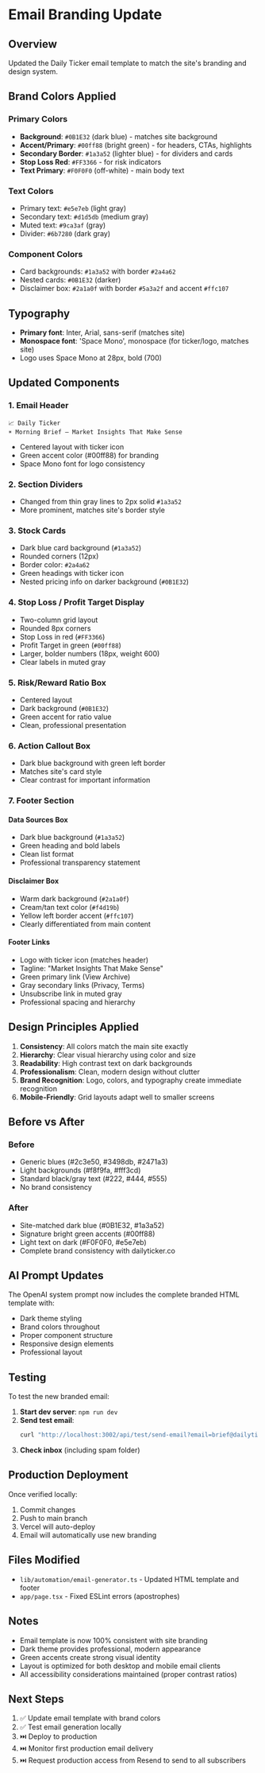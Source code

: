 # Email Branding Update

## Overview
Updated the Daily Ticker email template to match the site's branding and design system.

## Brand Colors Applied

### Primary Colors
- **Background**: `#0B1E32` (dark blue) - matches site background
- **Accent/Primary**: `#00ff88` (bright green) - for headers, CTAs, highlights
- **Secondary Border**: `#1a3a52` (lighter blue) - for dividers and cards
- **Stop Loss Red**: `#FF3366` - for risk indicators
- **Text Primary**: `#F0F0F0` (off-white) - main body text

### Text Colors
- Primary text: `#e5e7eb` (light gray)
- Secondary text: `#d1d5db` (medium gray)
- Muted text: `#9ca3af` (gray)
- Divider: `#6b7280` (dark gray)

### Component Colors
- Card backgrounds: `#1a3a52` with border `#2a4a62`
- Nested cards: `#0B1E32` (darker)
- Disclaimer box: `#2a1a0f` with border `#5a3a2f` and accent `#ffc107`

## Typography
- **Primary font**: Inter, Arial, sans-serif (matches site)
- **Monospace font**: 'Space Mono', monospace (for ticker/logo, matches site)
- Logo uses Space Mono at 28px, bold (700)

## Updated Components

### 1. Email Header
```
📈 Daily Ticker
☀️ Morning Brief — Market Insights That Make Sense
```
- Centered layout with ticker icon
- Green accent color (#00ff88) for branding
- Space Mono font for logo consistency

### 2. Section Dividers
- Changed from thin gray lines to 2px solid `#1a3a52`
- More prominent, matches site's border style

### 3. Stock Cards
- Dark blue card background (`#1a3a52`)
- Rounded corners (12px)
- Border color: `#2a4a62`
- Green headings with ticker icon
- Nested pricing info on darker background (`#0B1E32`)

### 4. Stop Loss / Profit Target Display
- Two-column grid layout
- Rounded 8px corners
- Stop Loss in red (`#FF3366`)
- Profit Target in green (`#00ff88`)
- Larger, bolder numbers (18px, weight 600)
- Clear labels in muted gray

### 5. Risk/Reward Ratio Box
- Centered layout
- Dark background (`#0B1E32`)
- Green accent for ratio value
- Clean, professional presentation

### 6. Action Callout Box
- Dark blue background with green left border
- Matches site's card style
- Clear contrast for important information

### 7. Footer Section

#### Data Sources Box
- Dark blue background (`#1a3a52`)
- Green heading and bold labels
- Clean list format
- Professional transparency statement

#### Disclaimer Box
- Warm dark background (`#2a1a0f`)
- Cream/tan text color (`#f4d19b`)
- Yellow left border accent (`#ffc107`)
- Clearly differentiated from main content

#### Footer Links
- Logo with ticker icon (matches header)
- Tagline: "Market Insights That Make Sense"
- Green primary link (View Archive)
- Gray secondary links (Privacy, Terms)
- Unsubscribe link in muted gray
- Professional spacing and hierarchy

## Design Principles Applied

1. **Consistency**: All colors match the main site exactly
2. **Hierarchy**: Clear visual hierarchy using color and size
3. **Readability**: High contrast text on dark backgrounds
4. **Professionalism**: Clean, modern design without clutter
5. **Brand Recognition**: Logo, colors, and typography create immediate recognition
6. **Mobile-Friendly**: Grid layouts adapt well to smaller screens

## Before vs After

### Before
- Generic blues (#2c3e50, #3498db, #2471a3)
- Light backgrounds (#f8f9fa, #fff3cd)
- Standard black/gray text (#222, #444, #555)
- No brand consistency

### After
- Site-matched dark blue (#0B1E32, #1a3a52)
- Signature bright green accents (#00ff88)
- Light text on dark (#F0F0F0, #e5e7eb)
- Complete brand consistency with dailyticker.co

## AI Prompt Updates

The OpenAI system prompt now includes the complete branded HTML template with:
- Dark theme styling
- Brand colors throughout
- Proper component structure
- Responsive design elements
- Professional layout

## Testing

To test the new branded email:

1. **Start dev server**: `npm run dev`
2. **Send test email**:
   ```bash
   curl "http://localhost:3002/api/test/send-email?email=brief@dailyticker.co"
   ```
3. **Check inbox** (including spam folder)

## Production Deployment

Once verified locally:
1. Commit changes
2. Push to main branch
3. Vercel will auto-deploy
4. Email will automatically use new branding

## Files Modified

- `lib/automation/email-generator.ts` - Updated HTML template and footer
- `app/page.tsx` - Fixed ESLint errors (apostrophes)

## Notes

- Email template is now 100% consistent with site branding
- Dark theme provides professional, modern appearance
- Green accents create strong visual identity
- Layout is optimized for both desktop and mobile email clients
- All accessibility considerations maintained (proper contrast ratios)

## Next Steps

1. ✅ Update email template with brand colors
2. ✅ Test email generation locally
3. ⏭️ Deploy to production
4. ⏭️ Monitor first production email delivery
5. ⏭️ Request production access from Resend to send to all subscribers
